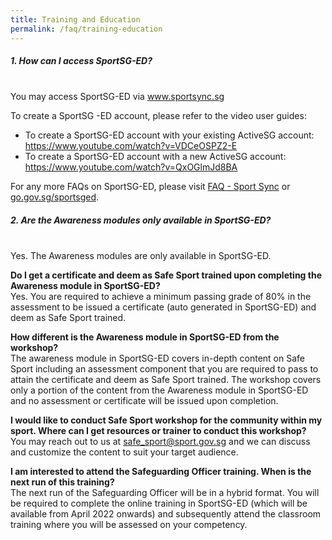 ```yaml
---
title: Training and Education
permalink: /faq/training-education
---
```

##### **1. How can I access SportSG-ED?** 
<br>You may access SportSG-ED via www.sportsync.sg

To create a SportSG -ED account, please refer to the video user guides:
*  To create a SportSG-ED account with your existing ActiveSG account: https://www.youtube.com/watch?v=VDCeOSPZ2-E 
* To create a SportSG-ED account with a new ActiveSG account: https://www.youtube.com/watch?v=QxOGlmJd8BA 

For any more FAQs on SportSG-ED, please visit [FAQ - Sport Sync](https://www.sportsync.sg/App/System/FAQ) or [go.gov.sg/sportsged](https://go.gov.sg/sportsged).</br>

##### **2. Are the Awareness modules only available in SportSG-ED?**
<br>Yes. The Awareness modules are only available in SportSG-ED. </br>

**Do I get a certificate and deem as Safe Sport trained upon completing the Awareness module in SportSG-ED?**
<br>Yes. You are required to achieve a minimum passing grade of 80% in the assessment to be issued a certificate (auto generated in SportSG-ED) and deem as Safe Sport trained.</br> 

**How different is the Awareness module in SportSG-ED from the workshop?** 
<br>The awareness module in SportSG-ED covers in-depth content on Safe Sport including an assessment component that you are required to pass to attain the certificate and deem as Safe Sport trained. The workshop covers only a portion of the content from the Awareness module in SportSG-ED and no assessment or certificate will be issued upon completion. </br> 

**I would like to conduct Safe Sport workshop for the community within my sport. Where can I get resources or trainer to conduct this workshop?** 
<br>You may reach out to us at safe_sport@sport.gov.sg and we can discuss and customize the content to suit your target audience.</br> 

**I am interested to attend the Safeguarding Officer training. When is the next run of this training?** 
<br>The next run of the Safeguarding Officer will be in a hybrid format. You will be required to complete the online training in SportSG-ED (which will be available from April 2022 onwards) and subsequently attend the classroom training where you will be assessed on your competency.</br>